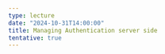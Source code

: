 ```yaml
---
type: lecture
date: "2024-10-31T14:00:00"
title: Managing Authentication server side
tentative: true
---
```

